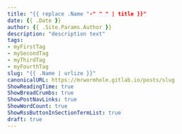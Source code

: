 ```yaml
---
title: "{{ replace .Name "-" " " | title }}"
date: {{ .Date }}
author: {{ .Site.Params.Author }}
description: "description text"
tags:
- myFirstTag
- mySecondTag
- myThirdTag
- myFourthTag
slug: "{{ .Name | urlize }}"
canonicalURL: https://mrwormhole.gitlab.io/posts/slug
ShowReadingTime: true
ShowBreadCrumbs: true
ShowPostNavLinks: true
ShowWordCount: true
ShowRssButtonInSectionTermList: true
draft: true
---
```


